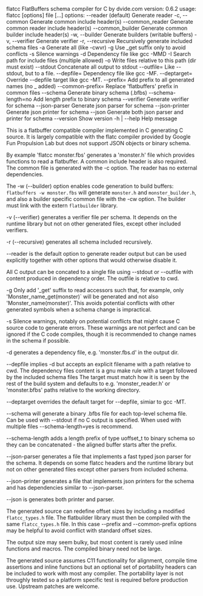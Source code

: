 flatcc FlatBuffers schema compiler for C by dvide.com
version: 0.6.2
usage: flatcc [options] file [...]
options:
  --reader                   (default) Generate reader
  -c, --common               Generate common include header(s)
  --common_reader            Generate common reader include header(s)
  --common_builder           Generate common builder include header(s)
  -w, --builder              Generate builders (writable buffers)
  -v, --verifier             Generate verifier
  -r, --recursive            Recursively generate included schema files
  -a                         Generate all (like -cwvr)
  -g                         Use _get suffix only to avoid conflicts
  -s                         Silence warnings
  -d                         Dependency file like gcc -MMD
  -I<inpath>                 Search path for include files (multiple allowed)
  -o<outpath>                Write files relative to this path (dir must exist)
  --stdout                   Concatenate all output to stdout
  --outfile=<file>           Like --stdout, but to a file.
  --depfile=<file>           Dependency file like gcc -MF.
  --deptarget=<file>         Override --depfile target like gcc -MT.
  --prefix=<prefix>          Add prefix to all generated names (no _ added)
  --common-prefix=<prefix>   Replace 'flatbuffers' prefix in common files
  --schema                   Generate binary schema (.bfbs)
  --schema-length=no         Add length prefix to binary schema
  --verifier                 Generate verifier for schema
  --json-parser              Generate json parser for schema
  --json-printer             Generate json printer for schema
  --json                     Generate both json parser and printer for schema
  --version                  Show version
  -h | --help                Help message

This is a flatbuffer compatible compiler implemented in C generating C
source. It is largely compatible with the flatc compiler provided by
Google Fun Propulsion Lab but does not support JSON objects or binary
schema.

By example 'flatcc monster.fbs' generates a 'monster.h' file which
provides functions to read a flatbuffer. A common include header is also
required. The common file is generated with the -c option. The reader
has no external dependencies.

The -w (--builder) option enables code generation to build buffers:
`flatbuffers -w monster.fbs` will generate `monster.h` and
`monster_builder.h`, and also a builder specific common file with the
-cw option. The builder must link with the extern `flatbuilder` library.

-v (--verifier) generates a verifier file per schema. It depends on the
runtime library but not on other generated files, except other included
verifiers.

-r (--recursive) generates all schema included recursively.

--reader is the default option to generate reader output but can be used
explicitly together with other options that would otherwise disable it.

All C output can be concated to a single file using --stdout or
--outfile with content produced in dependency order. The outfile is
relative to cwd.

-g Only add '_get' suffix to read accessors such that, for example,
only 'Monster_name_get(monster)` will be generated and not also
'Monster_name(monster)'. This avoids potential conflicts with
other generated symbols when a schema change is impractical.

-s Silence warnings, notably on potential conflicts that might cause
C source code to generate errors. These warnings are not perfect and can
be ignored if the C code compiles, though it is recommended to change
names in the schema if possible.

-d generates a dependency file, e.g. 'monster.fbs.d' in the output dir.

--depfile implies -d but accepts an explicit filename with a path
relative to cwd. The dependency files content is a gnu make rule with a
target followed by the included schema files The target must match how
it is seen by the rest of the build system and defaults to e.g.
'monster_reader.h' or 'monster.bfbs' paths relative to the working
directory.

--deptarget overrides the default target for --depfile, simiar to gcc -MT.

--schema will generate a binary .bfbs file for each top-level schema file.
Can be used with --stdout if no C output is specified. When used with multiple
files --schema-length=yes is recommend.

--schema-length adds a length prefix of type uoffset_t to binary schema so
they can be concatenated - the aligned buffer starts after the prefix.

--json-parser generates a file that implements a fast typed json parser for
the schema. It depends on some flatcc headers and the runtime library but
not on other generated files except other parsers from included schema.

--json-printer generates a file that implements json printers for the schema
and has dependencies similar to --json-parser.

--json is generates both printer and parser.

The generated source can redefine offset sizes by including a modified
`flatcc_types.h` file. The flatbuilder library must then be compiled with the
same `flatcc_types.h` file. In this case --prefix and --common-prefix options
may be helpful to avoid conflict with standard offset sizes.

The output size may seem bulky, but most content is rarely used inline
functions and macros. The compiled binary need not be large.

The generated source assumes C11 functionality for alignment, compile
time assertions and inline functions but an optional set of portability
headers can be included to work with most any compiler. The portability
layer is not throughly tested so a platform specific test is required
before production use. Upstream patches are welcome.
